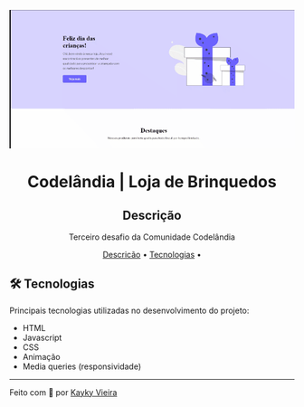 <p align="center">
  <img alt="Desafio 3 codelândia" src="image/desafio3.gif" width="600px">
</p>

<h1 align="center">Codelândia | Loja de Brinquedos</h1>

<h2 align="center">Descrição</h2><a name="descricao"></a>

<p align="center">
  Terceiro desafio da Comunidade Codelândia 
</p>

<p align="center">
 <a href="#descricao">Descricão</a> •
 <a href="#tecnologias">Tecnologias</a> •
</p>

## 🛠️ Tecnologias<a name="tecnologias"></a>

Principais tecnologias utilizadas no desenvolvimento do projeto:

- HTML
- Javascript
- CSS
- Animação
- Media queries (responsividade)
---

<p>Feito com 💙 por <a href="https://www.linkedin.com/in/kaykyvieraa/">Kayky Vieira</a></p>
